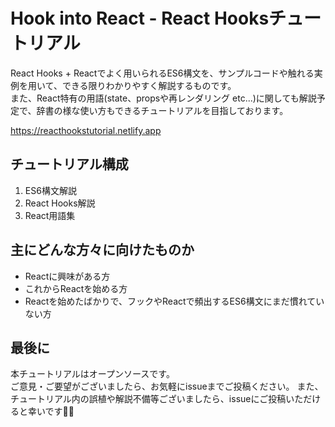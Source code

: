 # Hook into React - React Hooksチュートリアル

React Hooks + Reactでよく用いられるES6構文を、サンプルコードや触れる実例を用いて、できる限りわかりやすく解説するものです。  
また、React特有の用語(state、propsや再レンダリング etc...)に関しても解説予定で、辞書の様な使い方もできるチュートリアルを目指しております。

https://reacthookstutorial.netlify.app

## チュートリアル構成

1. ES6構文解説
1. React Hooks解説
1. React用語集

## 主にどんな方々に向けたものか

- Reactに興味がある方
- これからReactを始める方
- Reactを始めたばかりで、フックやReactで頻出するES6構文にまだ慣れていない方

## 最後に
本チュートリアルはオープンソースです。  
ご意見・ご要望がございましたら、お気軽にissueまでご投稿ください。
また、チュートリアル内の誤植や解説不備等ございましたら、issueにご投稿いただけると幸いです🙇‍♂️
